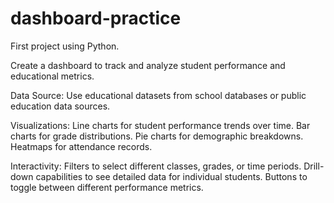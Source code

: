 # dashboard-practice
First project using Python.

Create a dashboard to track and analyze student performance and educational metrics.

Data Source: 
Use educational datasets from school databases or public education data sources.

Visualizations:
Line charts for student performance trends over time.
Bar charts for grade distributions.
Pie charts for demographic breakdowns.
Heatmaps for attendance records.

Interactivity:
Filters to select different classes, grades, or time periods.
Drill-down capabilities to see detailed data for individual students.
Buttons to toggle between different performance metrics.
